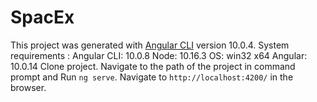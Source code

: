 # SpacEx

This project was generated with [Angular CLI](https://github.com/angular/angular-cli) version 10.0.4.
System requirements :
Angular CLI: 10.0.8
Node: 10.16.3
OS: win32 x64
Angular: 10.0.14
Clone project.
Navigate to the path of the project in command prompt and Run `ng serve`. Navigate to `http://localhost:4200/` in the browser. 


